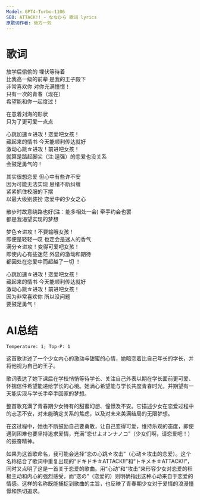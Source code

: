 ```yaml
---
Model: GPT4-Turbo-1106
SEO: ATTACK!! - ななひら 歌词 lyrics
原歌词作者: 後方一気
---
```


歌词
======
    
放学后偷偷的 埋伏等待着  
比我高一级的前辈 是我的王子殿下  
非常喜欢你 对你充满憧憬！  
只有一次的青春（现在）  
希望能和你一起度过！  
  
在意着刘海的形状  
只为了更可爱一点点  
  
心跳加速☆进攻！恋爱吧女孩！  
藏起来的情书 今天能顺利传达就好  
激动心跳☆进攻！前进吧女孩！  
就算是踮起脚尖（注:逞强）的恋爱也没关系  
会鼓足勇气的！  
  
其实很想恋爱 但心中有些许不安  
因为可能无法实现 思绪不断纠缠  
紧紧抓住校服的下摆  
以最大级别装扮 恋爱中的少女之心  
  
散步时故意绕路也好(注：能多相处一会) 牵手约会也罢  
都是我渴望实现的梦想  
  
梦色☆进攻！不要输哦女孩！  
即便是轻轻一叹 也定会是迷人的香气  
满分☆进攻！变得可爱吧女孩！  
即使内心有些迷茫 外显的激动和期待  
都因处在恋爱中而超越了一切 ！  
  
心跳加速☆进攻！恋爱吧女孩！  
藏起来的情书 今天能顺利传达就好  
激动心跳☆进攻！前进吧女孩！  
因为非常喜欢你 所以没问题  
要鼓足勇气！

AI总结
======
`Temperature: 1; Top-P: 1`

这首歌讲述了一个少女内心的激动与甜蜜的心情，她暗恋着比自己年长的学长，并将他视为自己的王子。

歌词表达了她下课后在学校悄悄等待学长、关注自己外表以期在学长面前更可爱、怀揣信件希望能递给学长的心境。她满心希望能与学长共度青春时光，并期望有一天能实现与学长手牵手回家的梦想。

整首歌充满了青春期少女特有的甜蜜幻想、憧憬及不安。它描述少女在恋爱过程中的忐忑不安，对未能确定关系的焦虑，以及对未来美满结局的无限梦想。

在这过程中，她也不断鼓励自己要勇敢，让自己变得可爱，维持乐观的态度，即使遇到困难也要坚持追求爱情，充满“恋せよオンナノコ”（少女们啊，请恋爱吧！）的振奋精神。

如果为这首歌命名，我可能会选择“恋の心跳☆攻击”（心动☆攻击的恋爱）。这个名称结合了歌词中重复出现的“ドキドキ☆ATTACK!!”和“トキメキ☆ATTACK!!”，同时又点明了这是一首关于恋爱的歌曲。用“心动”和“攻击”来形容少女对恋爱的积极主动和内心的强烈感受，而“恋の”（恋爱的）则明确指出这种心动来自于恋爱的情感。这样的名称既能捕捉到歌曲的主旨，也反映了青春期少女对于爱情的浪漫憧憬和热切追求。